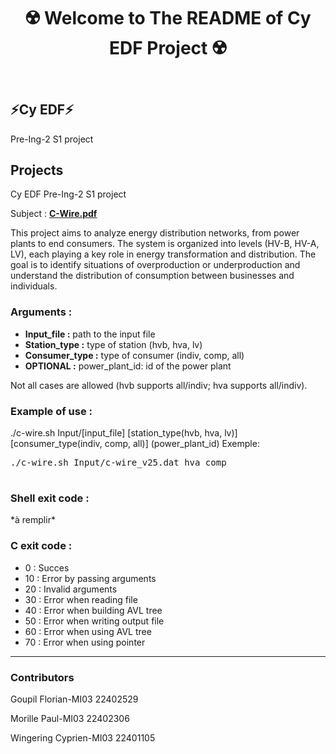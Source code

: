 <!DOCTYPE html>
<html lang="en">
<head>
    <meta charset="UTF-8">
    <meta name="viewport" content="width=device-width, initial-scale=1.0">
</head>
<body>
    <header>
        <h1 align="center">☢️ Welcome to The README of Cy EDF Project ☢️</h1>
    </header>
    <main>
        <section>
            <h2>⚡Cy EDF⚡</h2>
            <p>Pre-Ing-2 S1 project</p>
        </section>
        <section>
            <h2>Projects</h2>
            <p>Cy EDF Pre-Ing-2 S1 project</p>
            <p>Subject : <a href="C-Wire.pdf" target="_blank"><strong>C-Wire.pdf</strong></a></p>
            <p>This project aims to analyze energy distribution networks, from power plants to end consumers. The system is organized into levels (HV-B, HV-A, LV), each playing a key role in energy transformation and distribution. The goal is to identify situations of overproduction or underproduction and understand the distribution of consumption between businesses and individuals.</p>
            <h3>Arguments :</h3>
            <ul>
                <li><strong>Input_file :</strong> path to the input file</li>
                <li><strong>Station_type :</strong> type of station (hvb, hva, lv)</li>
                <li><strong>Consumer_type :</strong> type of consumer (indiv, comp, all)</li>
                <li><strong>OPTIONAL :</strong> power_plant_id: id of the power plant</li>
            </ul>
            <p> Not all cases are allowed (hvb supports all/indiv; hva supports all/indiv).</p>
            <h3>Example of use :</h3>
            <p>./c-wire.sh Input/[input_file] [station_type(hvb, hva, lv)] [consumer_type(indiv, comp, all)]  (power_plant_id) Exemple:</p>
            <pre>
./c-wire.sh Input/c-wire_v25.dat hva comp
            </pre>
            <h3>Shell exit code :</h3>
            <p> *à remplir*</p>
            <h3>C exit code :</h3>
             <ul>
                <li>0 : Succes</li>
                <li>10 : Error by passing arguments</li>
                <li>20 : Invalid arguments</li>
                <li>30 : Error when reading file</li>
                <li>40 : Error when building AVL tree</li>
                <li>50 : Error when writing output file</li>
                <li>60 : Error when using AVL tree</li>
                <li>70 : Error when using pointer</li>
            </ul>
        </section>
    <section>
        <hr>
<h3>Contributors</h3>
         <p> Goupil Florian-MI03 22402529</p>
         <p> Morille Paul-MI03 22402306</p>
         <p> Wingering Cyprien-MI03 22401105</p>
    </section>
    </main>
</body>
</html>
